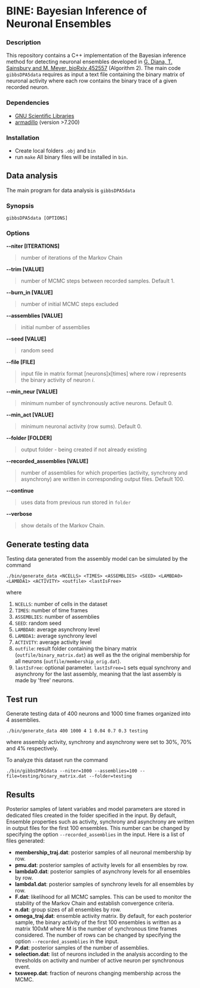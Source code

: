 # BINE: Bayesian Inference of Neuronal Ensembles

### Description

This repository contains a C++ implementation of the Bayesian inference method for detecting neuronal ensembles developed in [G. Diana, T. Sainsbury and M. Meyer, bioRxiv 452557](https://doi.org/10.1101/452557) (Algorithm 2). The main code `gibbsDPA5data` requires as input a text file containing the binary matrix of neuronal activity where each row contains the binary trace of a given recorded neuron.  

### Dependencies
* [GNU Scientific Libraries](https://www.gnu.org/software/gsl/)
* [armadillo](http://arma.sourceforge.net/) (version >7.200)

### Installation
- Create local folders `.obj` and `bin`
- run `make`
All binary files will be installed in `bin`.

## Data analysis
The main program for data analysis is `gibbsDPA5data`

### Synopsis
``` 
gibbsDPA5data [OPTIONS]
```

### Options

**--niter [ITERATIONS]**

> number of iterations of the Markov Chain

**--trim [VALUE]**

> number of MCMC steps between recorded samples. Default 1. 

**--burn_in [VALUE]**

> number of initial MCMC steps excluded

**--assemblies [VALUE]**

> initial number of assemblies

**--seed [VALUE]**

> random seed

**--file [FILE]**

> input file in matrix format [neurons]x[times] where row *i* represents the binary activity of neuron *i*.

**--min_neur [VALUE]**

> minimum number of synchronously active neurons. Default 0.

**--min_act [VALUE]**

> minimum neuronal activity (row sums). Default 0.

**--folder [FOLDER]**

> output folder - being created if not already existing 

**--recorded_assemblies [VALUE]**

> number of assemblies for which properties (activity, synchrony and asynchrony) are written in corresponding output files. Default 100.

**--continue**

> uses data from previous run stored in `folder`

**--verbose**

> show details of the Markov Chain.

## Generate testing data
Testing data generated from the assembly model can be simulated by the command

```
./bin/generate_data <NCELLS> <TIMES> <ASSEMBLIES> <SEED> <LAMBDA0> <LAMBDA1> <ACTIVITY> <outfile> <lastIsFree>
```

where 

1. `NCELLS`: number of cells in the dataset
1. `TIMES`: number of time frames
1. `ASSEMBLIES`: number of assemblies
1. `SEED`: random seed
1. `LAMBDA0`: average asynchrony level
1. `LAMBDA1`: average synchrony level
1. `ACTIVITY`: average activity level
1. `outfile`: result folder containing the binary matrix (`outfile/binary_matrix.dat`) as well as the the original membership for all neurons (`outfile/membership_orig.dat`).
1. `lastIsFree`: optional parameter. `lastIsFree=1` sets equal synchrony and asynchrony for the last assembly, meaning that the last assembly is made by 'free' neurons.


## Test run
Generate testing data of 400 neurons and 1000 time frames organized into 4 assemblies.

```
./bin/generate_data 400 1000 4 1 0.04 0.7 0.3 testing
```

where assembly activity, synchrony and asynchrony were set to 30%, 70% and 4% respectively.

To analyze this dataset run the command

```
./bin/gibbsDPA5data --niter=1000 --assemblies=100 --file=testing/binary_matrix.dat --folder=testing
```

## Results
Posterior samples of latent variables and model parameters are stored in dedicated files created in the folder specified in the input. By default, Ensemble properties such as activity, synchrony and asynchrony are written in output files for the first 100 ensembles. This number can be changed by specifying the option `--recorded_assemblies` in the input. Here is a list of files generated:

* **membership_traj.dat**: posterior samples of all neuronal membership by row. 
* **pmu.dat**: posterior samples of activity levels for all ensembles by row.
* **lambda0.dat**: posterior samples of asynchrony levels for all ensembles by row.
* **lambda1.dat**: posterior samples of synchrony levels for all ensembles by row.
* **F.dat**: likelihood for all MCMC samples. This can be used to monitor the stability of the Markov Chain and establish convergence criteria.
* **n.dat**: group sizes of all ensembles by row.
* **omega_traj.dat**: ensemble activity matrix. By default, for each posterior sample, the binary activity of the first 100 ensembles is written as a matrix 100xM where M is the number of synchronous time frames considered. The number of rows can be changed by specifying the option `--recorded_assemblies` in the input.
* **P.dat**: posterior samples of the number of assemblies. 
* **selection.dat**: list of neurons included in the analysis according to the thresholds on activity and number of active neuron per synchronous event.
* **txsweep.dat**: fraction of neurons changing membership across the MCMC.
